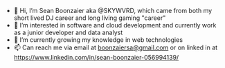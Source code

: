 - 👋 Hi, I’m Sean Boonzaier aka @SKYWVRD, which came from both my short lived DJ career and long living gaming "career"
- 👀 I’m interested in software and cloud development and currently work as a junior developer and data analyst
- 🌱 I’m currently growing my knowledge in web technologies
- 📫 Can reach me via email at boonzaiersa@gmail.com or on linked in at https://www.linkedin.com/in/sean-boonzaier-056994139/

<!---
SKYWVRD/SKYWVRD is a ✨ special ✨ repository because its `README.md` (this file) appears on your GitHub profile.
You can click the Preview link to take a look at your changes.
--->
